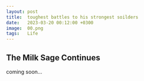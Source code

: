 ```yaml
---
layout: post
title:  toughest battles to his strongest soilders
date:   2023-03-20 00:12:00 +0300
image:  00.png
tags:   Life
---
```



## The Milk Sage Continues

coming soon...

